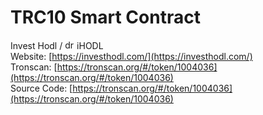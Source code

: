 # TRC10 Smart Contract
Invest Hodl  / <img src="https://investhodl.com/i/images/favicon.png" alt="drawing" width="15"/> iHODL <br>
Website: [https://investhodl.com/](https://investhodl.com/)<br>
Tronscan: [https://tronscan.org/#/token/1004036](https://tronscan.org/#/token/1004036)<br>
Source Code: [https://tronscan.org/#/token/1004036](https://tronscan.org/#/token/1004036)
